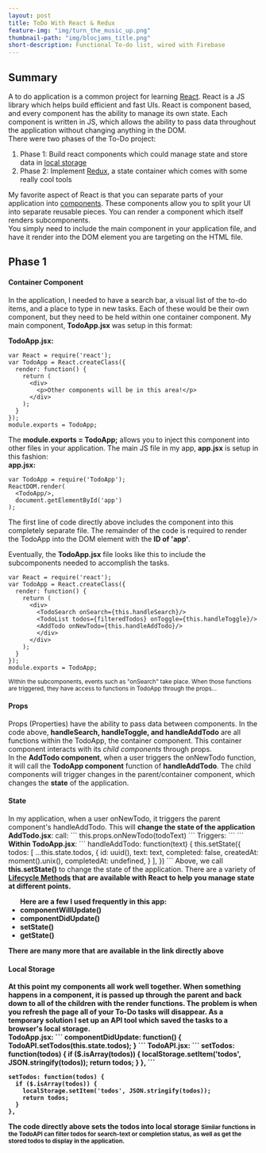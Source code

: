 ```yaml
---
layout: post
title: ToDo With React & Redux
feature-img: "img/turn_the_music_up.png"
thumbnail-path: "img/blocjams_title.png"
short-description: Functional To-do list, wired with Firebase
---
```


## Summary
A to do application is a common project for learning <a href="https://facebook.github.io/react/" target="_blank">React</a>. React is a JS library which helps build efficient and fast UIs. React is component based, and every component has the ability to manage its own state. Each component is written in JS, which allows the ability to pass data throughout the application without changing anything in the DOM.
<br>
There were two phases of the To-Do project:
<ol>
  <li>Phase 1: Build react components which could manage state and store data in <a href="http://www.w3schools.com/html/html5_webstorage.asp" target="_blank">local storage</a></li>
  <li>Phase 2: Implement <a href="http://redux.js.org/" target="_blank">Redux</a>, a state container which comes with some really cool tools</li>
</ol>


My favorite aspect of React is that you can separate parts of your application into <a href="https://facebook.github.io/react/docs/react-component.html" target="_blank">components</a>. These components allow you to split your UI into separate reusable pieces. You can render a component which itself renders subcomponents. <br>
You simply need to include the main component in your application file, and have it render into the DOM element you are targeting on the HTML file.
<!--formatting of building a module, render, React.component, module.export etc-->
<!--Include image of index.html file & app.jsx-->
<!--Talk about jsx rendering-->
<!--babel so jsx can be read-->

<h2>Phase 1</h2>

<h4>Container Component</h4>
In the application, I needed to have a search bar, a visual list of the to-do items, and a place to type in new tasks. Each of these would be their own component, but they need to be held within one container component. My main component, <strong>TodoApp.jsx</strong> was setup in this format:

<strong>TodoApp.jsx:</strong><br>
```
var React = require('react');
var TodoApp = React.createClass({
  render: function() {
    return (
      <div>
        <p>Other components will be in this area!</p>
      </div>
    );
  }
});
module.exports = TodoApp; 
```
The <strong>module.exports = TodoApp;</strong> allows you to inject this component into other files in your application. The main JS file in my app, <strong>app.jsx</strong> is setup in this fashion:
<br>
<strong>app.jsx:</strong>
```
var TodoApp = require('TodoApp');
ReactDOM.render(
  <TodoApp/>,
  document.getElementById('app')
);
```
The first line of code directly above includes the component into this completely separate file. The remainder of the code is required to render the TodoApp into the DOM element with the <strong>ID of 'app'</strong>.

Eventually, the <strong>TodoApp.jsx</strong> file looks like this to include the subcomponents needed to accomplish the tasks.
```
var React = require('react');
var TodoApp = React.createClass({
  render: function() {
    return (
      <div>
        <TodoSearch onSearch={this.handleSearch}/>
        <TodoList todos={filteredTodos} onToggle={this.handleToggle}/>
        <AddTodo onNewTodo={this.handleAddTodo}/>
        </div>
      </div>
    );
  }
});
module.exports = TodoApp; 
```
<small>Within the subcomponents, events such as "onSearch" take place. When those functions are triggered, they have access to functions in TodoApp through the props...</small>

<h4>Props</h4>
Props (Properties) have the ability to pass data between components. In the code above, <strong>handleSearch, handleToggle, and handleAddTodo</strong> are all functions within the TodoApp, the container component. This container component interacts with its <i>child components</i> through props.
<br>
In the <strong>AddTodo component</strong>, when a user triggers the onNewTodo function, it will call the <strong>TodoApp component</strong> function of <strong>handleAddTodo</strong>.
The child components will trigger changes in the parent/container component, which changes the <strong>state</strong> of the application.
<h4>State</h4>
In my application, when a user onNewTodo, it triggers the parent component's handleAddTodo. This will <strong>change the state of the application</strong>
<br>
<strong>AddTodo.jsx</strong>: call:
```
this.props.onNewTodo(todoText)
```
Triggers:
```
<AddTodo onNewTodo={this.handleAddTodo}/>
```
<strong>Within TodoApp.jsx</strong>:
```
handleAddTodo: function(text) {
this.setState({
  todos: [
    ...this.state.todos, 
    {
      id: uuid(),
      text: text,
      completed: false,
      createdAt: moment().unix(),
      completedAt: undefined,
    }
  ],
})
```
Above, we call <strong>this.setState()</strong> to change the state of the application.
There are a variety of <strong><a href="https://facebook.github.io/react/docs/react-component.html" target="_blank">Lifecycle Methods</a> that are available with React to help you manage state at different points.
<ul>Here are a few I used frequently in this app:
  <li>componentWillUpdate()</li>
  <li>componentDidUpdate()</li>
  <li>setState()</li>
  <li>getState()</li>
</ul>There are many more that are available in the link directly above

<h4>Local Storage</h4>
At this point my components all work well together. When something happens in a component, it is passed up through the parent and back down to all of the children with the render functions. The problem is when you refresh the page all of your To-Do tasks will disappear. As a temporary solution I set up an API tool which saved the tasks to a browser's local storage.
<br>
<strong>TodoApp.jsx:</strong>
```
componentDidUpdate: function() {
  TodoAPI.setTodos(this.state.todos);
}
```
<strong>TodoAPI.jsx:</strong>
```
setTodos: function(todos) {
  if ($.isArray(todos)) {
    localStorage.setItem('todos', JSON.stringify(todos));
    return todos;
  }
},
```

~~~
setTodos: function(todos) {
  if ($.isArray(todos)) {
    localStorage.setItem('todos', JSON.stringify(todos));
    return todos;
  }
},
~~~

The code directly above sets the todos into local storage
<small>Similar functions in the TodoAPI can filter todos for search-text or completion status, as well as get the stored todos to display in the application.


<!--<h2>Phase 2</h2>-->
<!--Refactoring with Redux-->
<!--What is redux?-->
<!--Reducers-->
<!--Actions-->
<!--STORE - how it works, how it includes the reducer combination, including Redux tools-->


<!--<h5>Firebase Auth</h5>-->
<!--removing local storage and setting up with firebase authentications-->






















